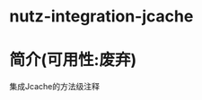 nutz-integration-jcache
==================================

简介(可用性:废弃)
==================================

集成Jcache的方法级注释